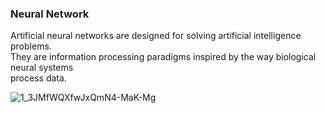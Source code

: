 ### Neural Network


Artificial neural networks are designed for solving artificial intelligence problems.  
They are information processing paradigms inspired by the way biological neural systems  
process data.  
  
    
  
  

![1_3JMfWQXfwJxQmN4-MaK-Mg](https://user-images.githubusercontent.com/44722312/74307938-25d66800-4d67-11ea-8b8a-ed09deda0ab3.png)
